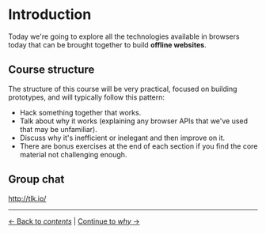 # Introduction

Today we're going to explore all the technologies available in browsers today that can be brought together to build **offline websites**.

## Course structure

The structure of this course will be very practical, focused on building prototypes, and will typically follow this pattern:

- Hack something together that works.
- Talk about why it works (explaining any browser APIs that we've used that may be unfamiliar).
- Discuss why it's inefficient or inelegant and then improve on it.
- There are bonus exercises at the end of each section if you find the core material not challenging enough.

## Group chat

http://tlk.io/

---

[← Back to *contents*](https://github.com/matthew-andrews/workshop-making-it-work-offline) | [Continue to *why* →](./why.md)
